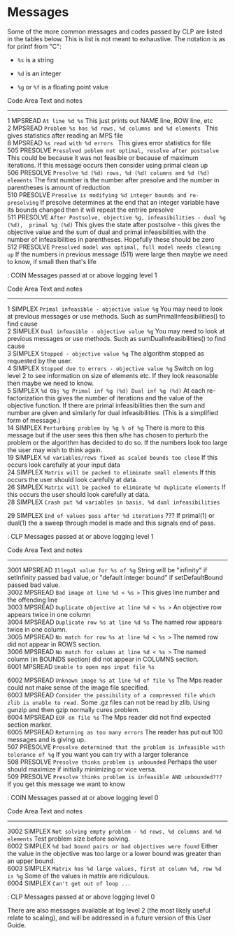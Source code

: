 Messages
========

Some of the more common messages and codes passed by CLP are listed in
the tables below. This is list is not meant to exhaustive. The notation
is as for printf from \"C\":

-   `%s` is a string

-   `%d` is an integer

-   `%g` or `%f` is a floating point value

  Code   Area                                                                                                                                                                                                        Text and notes
  ------ -------------------------------------------------------------------------------------------------------------------------------------------------------------------------------------------------------- -- -----------------------------------------------------------------------
  1      MPSREAD                                                                                                                                                                                                     `At line %d %s`
         This just prints out NAME line, ROW line, etc                                                                                                                                                               
  2      MPSREAD                                                                                                                                                                                                     `Problem %s has %d rows, %d columns and %d elements
                                                                                                                                                                                                                           `
         This gives statistics after reading an MPS file                                                                                                                                                             
  8      MPSREAD                                                                                                                                                                                                     `%s read with %d errors
                                                                                                                                                                                                                           `
         This gives error statistics for file                                                                                                                                                                        
  505    PRESOLVE                                                                                                                                                                                                    `
                                                                                                                                                                                                                           Presolved poblem not optimal, resolve after postsolve
                                                                                                                                                                                                                           `
         This could be because it was not feasible or because of maximum iterations. If this message occurs then consider using primal clean up                                                                      
  506    PRESOLVE                                                                                                                                                                                                    `
                                                                                                                                                                                                                           Presolve %d (%d) rows, %d (%d) columns and %d (%d) elements
                                                                                                                                                                                                                           `
         The first number is the number after presolve and the number in parentheses is amount of reduction                                                                                                          
  510    PRESOLVE                                                                                                                                                                                                    `
                                                                                                                                                                                                                           Presolve is modifying %d integer bounds and re-presolving
                                                                                                                                                                                                                           `
         If presolve determines at the end that an integer variable have its bounds changed then it will repeat the entrire presolve                                                                                 
  511    PRESOLVE                                                                                                                                                                                                    `
                                                                                                                                                                                                                           After Postsolve, objective %g, infeasibilities - dual %g (%d), 
                                                                                                                                                                                                                           primal %g (%d)
                                                                                                                                                                                                                           `
         This gives the state after postsolve - this gives the objective value and the sum of dual and primal infeasibilities with the number of infeasibilities in parentheses. Hopefully these should be zero      
  512    PRESOLVE                                                                                                                                                                                                    `
                                                                                                                                                                                                                           Presolved model was optimal, full model needs cleaning up
                                                                                                                                                                                                                           `
         If the numbers in previous message (511) were large then maybe we need to know, if small then that\'s life                                                                                                  

  : COIN Messages passed at or above logging level 1

  Code   Area                                                                                                                                                                                                                                                             Text and notes
  ------ ------------------------------------------------------------------------------------------------------------------------------------------------------------------------------------------------------------------------------------------------------------- -- ----------------------------------------------------------------
  1      SIMPLEX                                                                                                                                                                                                                                                          `
                                                                                                                                                                                                                                                                                Primal infeasible - objective value %g
                                                                                                                                                                                                                                                                                `
         You may need to look at previous messages or use methods. Such as sumPrimalInfeasibilities() to find cause                                                                                                                                                       
  2      SIMPLEX                                                                                                                                                                                                                                                          `
                                                                                                                                                                                                                                                                                Dual infeasible - objective value %g
                                                                                                                                                                                                                                                                                `
         You may need to look at previous messages or use methods. Such as sumDualInfeasibilities() to find cause                                                                                                                                                         
  3      SIMPLEX                                                                                                                                                                                                                                                          `
                                                                                                                                                                                                                                                                                Stopped - objective value %g
                                                                                                                                                                                                                                                                                `
         The algorithm stopped as requested by the user.                                                                                                                                                                                                                  
  4      SIMPLEX                                                                                                                                                                                                                                                          `
                                                                                                                                                                                                                                                                                Stopped due to errors - objective value %g
                                                                                                                                                                                                                                                                                `
         Switch on log level 2 to see information on size of elements etc. If they look reasonable then maybe we need to know.                                                                                                                                            
  5      SIMPLEX                                                                                                                                                                                                                                                          `
                                                                                                                                                                                                                                                                                %d Obj %g Primal inf %g (%d) Dual inf %g (%d)
                                                                                                                                                                                                                                                                                `
         At each re-factorization this gives the number of iterations and the value of the objective function. If there are primal infeasibilities then the sum and number are given and similarly for dual infeasibilities. (This is a simplified form of message.)      
  14     SIMPLEX                                                                                                                                                                                                                                                          `
                                                                                                                                                                                                                                                                                Perturbing problem by %g % of %g
                                                                                                                                                                                                                                                                                `
         There is more to this message but if the user sees this then s/he has chosen to perturb the problem or the algorithm has decided to do so. If the numbers look too large the user may wish to think again.                                                       
  19     SIMPLEX                                                                                                                                                                                                                                                          `
                                                                                                                                                                                                                                                                                %d variables/rows fixed as scaled bounds too close
                                                                                                                                                                                                                                                                                `
         If this occurs look carefully at your input data                                                                                                                                                                                                                 
  24     SIMPLEX                                                                                                                                                                                                                                                          `
                                                                                                                                                                                                                                                                                Matrix will be packed to eliminate small elements
                                                                                                                                                                                                                                                                                `
         If this occurs the user should look carefully at data.                                                                                                                                                                                                           
  26     SIMPLEX                                                                                                                                                                                                                                                          `
                                                                                                                                                                                                                                                                                Matrix will be packed to eliminate %d duplicate elements
                                                                                                                                                                                                                                                                                `
         If this occurs the user should look carefully at data.                                                                                                                                                                                                           
  28     SIMPLEX                                                                                                                                                                                                                                                          `
                                                                                                                                                                                                                                                                                Crash put %d variables in basis, %d dual infeasibilities
                                                                                                                                                                                                                                                                                `
                                                                                                                                                                                                                                                                          
  29     SIMPLEX                                                                                                                                                                                                                                                          `
                                                                                                                                                                                                                                                                                End of values pass after %d iterations
                                                                                                                                                                                                                                                                                `
         ??? If primal(1) or dual(1) the a sweep through model is made and this signals end of pass.                                                                                                                                                                      

  : CLP Messages passed at or above logging level 1

  Code   Area                                                                                                                                Text and notes
  ------ -------------------------------------------------------------------------------------------------------------------------------- -- -----------------------------------------------------------------------------------
  3001   MPSREAD                                                                                                                             `
                                                                                                                                                   Illegal value for %s of %g
                                                                                                                                                   `
         String will be \"infinity\" if setInfinity passed bad value, or \"default integer bound\" if setDefaultBound passed bad value.      
  3002   MPSREAD                                                                                                                             `
                                                                                                                                                   Bad image at line %d < %s >
                                                                                                                                                   `
         This gives line number and the offending line                                                                                       
  3003   MPSREAD                                                                                                                             `
                                                                                                                                                   Duplicate objective at line %d < %s >
                                                                                                                                                   `
         An objective row appears twice in one column                                                                                        
  3004   MPSREAD                                                                                                                             `
                                                                                                                                                   Duplicate row %s at line %d %s
                                                                                                                                                   `
         The named row appears twice in one column.                                                                                          
  3005   MPSREAD                                                                                                                             `
                                                                                                                                                   No match for row %s at line %d < %s >
                                                                                                                                                   `
         The named row did not appear in ROWS section.                                                                                       
  3006   MPSREAD                                                                                                                             `
                                                                                                                                                   No match for column at line %d < %s >
                                                                                                                                                   `
         The named column (in BOUNDS section) did not appear in COLUMNS section.                                                             
  6001   MPSREAD                                                                                                                             `
                                                                                                                                                   Unable to open mps input file %s
                                                                                                                                                   `
                                                                                                                                             
  6002   MPSREAD                                                                                                                             `
                                                                                                                                                   Unknown image %s at line %d of file %s
                                                                                                                                                   `
         The Mps reader could not make sense of the image file specified.                                                                    
  6003   MPSREAD                                                                                                                             `
                                                                                                                                                   Consider the possibility of a compressed file which zlib is unable to read.
                                                                                                                                                   `
         Some .gz files can not be read by zlib. Using gunzip and then gzip normally cures problem.                                          
  6004   MPSREAD                                                                                                                             `
                                                                                                                                                   EOF on file %s
                                                                                                                                                   `
         The Mps reader did not find expected section marker.                                                                                
  6005   MPSREAD                                                                                                                             `
                                                                                                                                                   Returning as too many errors
                                                                                                                                                   `
         The reader has put out 100 messages and is giving up.                                                                               
  507    PRESOLVE                                                                                                                            `
                                                                                                                                                   Presolve determined that the problem is infeasible with tolerance of %g
                                                                                                                                                   `
         If you want you can try with a larger tolerance                                                                                     
  508    PRESOLVE                                                                                                                            `
                                                                                                                                                   Presolve thinks problem is unbounded
                                                                                                                                                   `
         Perhaps the user should maximize if initially minimizing or vice versa.                                                             
  509    PRESOLVE                                                                                                                            `
                                                                                                                                                   Presolve thinks problem is infeasible AND unbounded???
                                                                                                                                                   `
         If you get this message we want to know                                                                                             

  : COIN Messages passed at or above logging level 0

  Code   Area                                                                                                   Text and notes
  ------ --------------------------------------------------------------------------------------------------- -- -----------------------------------------------------------------------
  3002   SIMPLEX                                                                                                `
                                                                                                                      Not solving empty problem - %d rows, %d columns and %d elements
                                                                                                                      `
         Test problem size before solving.                                                                      
  6002   SIMPLEX                                                                                                `
                                                                                                                      %d bad bound pairs or bad objectives were found
                                                                                                                      `
         Either the value in the objective was too large or a lower bound was greater than an upper bound.      
  6003   SIMPLEX                                                                                                `
                                                                                                                      Matrix has %d large values, first at column %d, row %d is %g
                                                                                                                      `
         Some of the values in matrix are ridiculous.                                                           
  6004   SIMPLEX                                                                                                `
                                                                                                                      Can't get out of loop ...
                                                                                                                      `
                                                                                                                

  : CLP Messages passed at or above logging level 0

There are also messages available at log level 2 (the most likely useful
relate to scaling), and will be addressed in a future version of this
User Guide.
